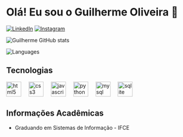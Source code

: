 # Olá! Eu sou o Guilherme Oliveira 👋

[![LinkedIn](https://img.shields.io/badge/LinkedIn-0077B5?style=for-the-badge&logo=linkedin&logoColor=white)](linkedin.com/in/guilherme-oliveira-011135197)
[![Instagram](https://img.shields.io/badge/Instagram-E4405F?style=for-the-badge&logo=instagram&logoColor=white)](https://www.instagram.com/gwilliamki/)

![Guilherme GitHub stats](https://github-readme-stats.vercel.app/api?username=guihsil&show_icons=true&theme=dracula)

![Languages](https://github-readme-stats.vercel.app/api/top-langs/?username=guihsil&theme=dracula)

## Tecnologias

<div align="left">
  <img src="https://cdn.jsdelivr.net/gh/devicons/devicon/icons/html5/html5-original.svg" height="40" alt="html5 logo"  />
  <img width="12" />
  <img src="https://cdn.jsdelivr.net/gh/devicons/devicon/icons/css3/css3-original.svg" height="40" alt="css3 logo"  />
  <img width="12" />
  <img src="https://cdn.jsdelivr.net/gh/devicons/devicon/icons/javascript/javascript-original.svg" height="40" alt="javascript logo"  />
  <img width="12" />
  <img src="https://cdn.jsdelivr.net/gh/devicons/devicon/icons/python/python-original.svg" height="40" alt="python logo"  />
  <img width="12" />
  <img src="https://cdn.jsdelivr.net/gh/devicons/devicon/icons/mysql/mysql-original.svg" height="40" alt="mysql logo"  />
  <img width="12" />
  <img src="https://cdn.jsdelivr.net/gh/devicons/devicon/icons/sqlite/sqlite-original.svg" height="40" alt="sqlite logo"  />
</div>

## Informações Acadêmicas

- Graduando em Sistemas de Informação - IFCE

